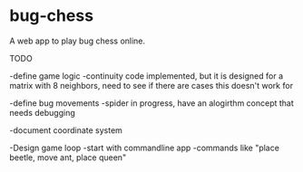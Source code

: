 # bug-chess
A web app to play bug chess online.

TODO

-define game logic
  -continuity code implemented, but it is designed for a matrix with 8 neighbors, need to see if there are cases this 
  doesn't work for

-define bug movements
  -spider in progress, have an alogirthm concept that needs debugging

-document coordinate system
  
-Design game loop
  -start with commandline app
  -commands like "place beetle, move ant, place queen"
